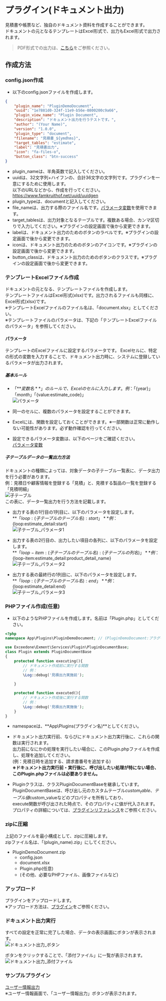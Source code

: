 # プラグイン(ドキュメント出力)
見積書や帳票など、独自のドキュメント資料を作成することができます。  
ドキュメントの元となるテンプレートはExcel形式で、出力もExcel形式で出力されます。  

> PDF形式での出力は、[こちら](/ja/plugin_quickstart_docurain)をご参照ください。  

## 作成方法

### config.json作成
- 以下のconfig.jsonファイルを作成します。  

~~~ json
{
    "plugin_name": "PluginDemoDocument",
    "uuid": "1e7881d0-324f-11e9-b56e-0800200c9a66",
    "plugin_view_name": "Plugin Document",
    "description": "ドキュメント出力を行うテストです。",
    "author": "(Your Name)",
    "version": "1.0.0",
    "plugin_type": "document",
    "filename": "見積書_${ymdhms}",
    "target_tables": "estimate",
    "label": "見積書出力",
    "icon": "fa-files-o",
    "button_class": "btn-success"
}
~~~

- plugin_nameは、半角英数で記入してください。
- uuidは、32文字列+ハイフンの、合計36文字の文字列です。プラグインを一意にするために使用します。  
以下のURLなどから、作成を行ってください。  
https://www.famkruithof.net/uuid/uuidgen
- plugin_typeは、documentと記入してください。  
- file_nameは、出力する際のファイル名です。[パラメータ変数](/ja/params)を使用できます。
- target_tablesは、出力対象となるテーブルです。複数ある場合、カンマ区切りで入力してください。※プラグインの設定画面で後から変更できます。
- labelは、ドキュメント出力のためのボタンのラベルです。※プラグインの設定画面で後から変更できます。
- iconは、ドキュメント出力のためのボタンのアイコンです。※プラグインの設定画面で後から変更できます。
- button_classは、ドキュメント出力のためのボタンのクラスです。※プラグインの設定画面で後から変更できます。


### テンプレートExcelファイル作成
ドキュメントの元となる、テンプレートファイルを作成します。  
テンプレートファイルはExcel形式(xlsx)です。出力されるファイルも同様に、Excel形式(xlsx)です。  
※テンプレートExcelファイルのファイル名は、「document.xlsx」としてください。  
※テンプレートファイルのパラメータは、下記の「テンプレートExcelファイルのパラメータ」を参照してください。  

#### パラメータ
テンプレートのExcelファイルに設定するパラメータです。
Excelセルに、特定の形式の変数を入力することで、ドキュメント出力時に、システムに登録しているパラメータが出力されます。  
##### 基本ルール
- 「**${変数名}**」のルールで、Excelのセルに入力します。  
例：「${year}」「${month}」「${value:estimate_code}」  
![パラメータ](img/plugin/plugin_document_params.png)  

- 同一のセルに、複数のパラメータを設定することができます。  

- Excelには、関数を設定しておくことができます。※一部関数は正常に動作しない可能性があります。必ず動作確認を行ってください。  

- 設定できるパラメータ変数は、以下のページをご確認ください。  
[パラメータ変数](/ja/params)


##### 子テーブルデータの一覧出力方法
ドキュメントの種類によっては、対象データの子テーブル一覧表に、データ出力を行う必要があります。  
例：見積日や顧客情報を登録する「見積」と、見積する製品の一覧を登録する「見積明細」  
![子テーブル](img/plugin/plugin_document_children.png)  
この表に、データ一覧出力を行う方法を記載します。  

- 出力する表の1行目の1列目に、以下のパラメータを設定します。  
**「${loop:(子テーブルのテーブル名):start}」**  
例：${loop:estimate_detail:start}  
![子テーブル_パラメータ1](img/plugin/plugin_document_loop1.png)  

- 出力する表の2行目の、出力したい項目の各列に、以下のパラメータを設定します。  
**「${loop-item:(子テーブルのテーブル名):(子テーブルの列名)}」**  
例：${loop-item:estimate_detail:product_detail_name}  
![子テーブル_パラメータ2](img/plugin/plugin_document_loop2.png)  

- 出力する表の最終行の1列目に、以下のパラメータを設定します。  
**「${loop:(子テーブルのテーブル名):end}」**  
例：${loop:estimate_detail:end}  
![子テーブル_パラメータ3](img/plugin/plugin_document_loop3.png)  


### PHPファイル作成(任意)
- 以下のようなPHPファイルを作成します。名前は「Plugin.php」としてください。  

~~~ php
<?php
namespace App\Plugins\PluginDemoDocument; // (PluginDemoDocument:プラグイン名)

use Exceedone\Exment\Services\Plugin\PluginDocumentBase;
class Plugin extends PluginDocumentBase
{
    protected function executing(){
        // ドキュメント作成前に実行する関数
        // 例：
        \Log::debug('見積出力実施前');
        
    }

    protected function executed(){
        // ドキュメント作成後に実行する関数
        // 例：
        \Log::debug('見積出力実施後');
    }
}

~~~

- namespaceは、**App\Plugins\(プラグイン名)**としてください。

- ドキュメント出力実行前、ならびにドキュメント出力実行後に、これらの関数は実行されます。  
出力前になにかの処理を実行したい場合に、このPlugin.phpファイルを作成し、処理を追加してください。  
(例：見積日時を追加する、請求書番号を追加する)  
**※ドキュメント出力実行前・実行後に、呼び出したい処理が特にない場合、このPlugin.phpファイルは必要ありません。**

- Pluginクラスは、クラスPluginDocumentBaseを継承しています。  
PluginDocumentBaseは、呼び出し元のカスタムテーブル$custom_table、テーブル値$custom_valueなどのプロパティを所有しており、  
execute関数が呼び出された時点で、そのプロパティに値が代入されます。  
プロパティの詳細については、[プラグインリファレンス](plugin_reference.md)をご参照ください。  


### zipに圧縮
上記のファイルを最小構成として、zipに圧縮します。  
zipファイル名は、「(plugin_name).zip」にしてください。  
- PluginDemoDocument.zip
    - config.json
    - document.xlsx
    - Plugin.php(任意)
    - (その他、必要なPHPファイル、画像ファイルなど)


### アップロード
プラグインをアップロードします。  
※アップロード方法は、[プラグイン](/ja/plugin)をご参照ください。  


### ドキュメント出力実行
すべての設定を正常に完了した場合、データの表示画面にボタンが表示されます。  
![ドキュメント出力_ボタン](img/plugin/plugin_document_button.png)  
  
ボタンをクリックすることで、「添付ファイル」に一覧が表示されます。  
![ドキュメント出力_添付ファイル](img/plugin/plugin_document_list.png) 

### サンプルプラグイン
[ユーザー情報出力](https://exment.net/downloads/sample/plugin/document_demo_user.zip)  
※ユーザー情報画面で、「ユーザー情報出力」ボタンが表示されます。  